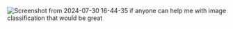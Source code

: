 ![Screenshot from 2024-07-30 16-44-35](https://github.com/user-attachments/assets/ffbbcd42-a1ff-4668-96c3-7ff8d328131e)
if anyone can help me with image classification that would be great 

